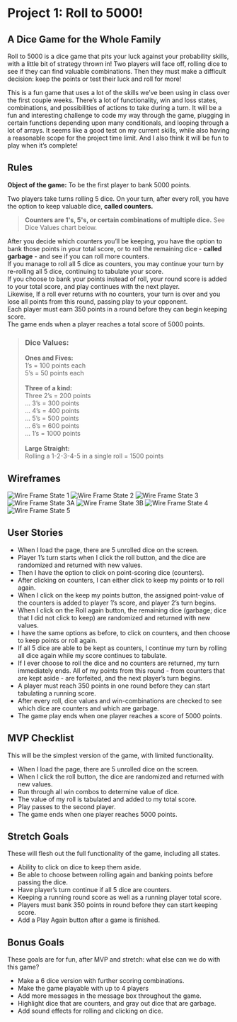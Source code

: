 # Project 1: Roll to 5000!
## A Dice Game for the Whole Family

Roll to 5000 is a dice game that pits your luck against your probability skills, with a little bit of strategy thrown in! Two players will face off, rolling dice to see if they can find valuable combinations. Then they must make a difficult decision: keep the points or test their luck and roll for more!

This is a fun game that uses a lot of the skills we’ve been using in class over the first couple weeks. There’s a lot of functionality, win and loss states, combinations, and possibilities of actions to take during a turn. It will be a fun and interesting challenge to code my way through the game, plugging in certain functions depending upon many conditionals, and looping through a lot of arrays. It seems like a good test on my current skills, while also having a reasonable scope for the project time limit. And I also think it will be fun to play when it’s complete!

## Rules

**Object of the game:** To be the first player to bank 5000 points.

Two players take turns rolling 5 dice. On your turn, after every roll, you have the option to keep valuable dice, **called counters.**

>**Counters are 1's, 5's, or certain combinations of multiple dice.** See Dice Values chart below.

After you decide which counters you’ll be keeping, you have the option to bank those points in your total score, or to roll the remaining dice - **called garbage** - and see if you can roll more counters.\
If you manage to roll all 5 dice as counters, you may continue your turn by re-rolling all 5 dice, continuing to tabulate your score.\
If you choose to bank your points instead of roll, your round score is added to your total score, and play continues with the next player.\
Likewise,  If a roll ever returns with no counters, your turn is over and you lose all points from this round, passing play to your opponent.\
Each player must earn 350 points in a round before they can begin keeping score.\
The game ends when a player reaches a total score of 5000 points.

>### Dice Values:
>**Ones and Fives:**\
1’s = 100 points each\
5’s = 50 points each\
\
**Three of a kind:**\
Three 2’s = 200 points\
… 3’s = 300 points\
… 4’s = 400 points\
… 5’s = 500 points\
… 6’s = 600 points\
… 1’s = 1000 points\
\
**Large Straight:**\
Rolling a 1-2-3-4-5 in a single roll = 1500 points

## Wireframes
![Wire Frame State 1](https://app.box.com/shared/static/vrk14kzngon9kum7wkc0ss1tvqwhf4nv.png)
![Wire Frame State 2](https://app.box.com/shared/static/6hrqnbey6q74sp9s042303jbopkln2aw.png)
![Wire Frame State 3](https://app.box.com/shared/static/rm1kyubrc74wv7w3984afq6dkfd3toc8.png)
![Wire Frame State 3A](https://app.box.com/shared/static/7mm0wefg0tseessgj2fojgwablbyo2lm.png)
![Wire Frame State 3B](https://app.box.com/shared/static/45h9hscpd5u0nfmo352o2tirxw365x44.png)
![Wire Frame State 4](https://app.box.com/shared/static/mwdmgwzvpcw3traaens5iuvhx7mcy92w.png)
![Wire Frame State 5](https://app.box.com/shared/static/e25cfh2bldt3krln4crdu9elq439xqkp.png)

## User Stories
* When I load the page, there are 5 unrolled dice on the screen.
* Player 1’s turn starts when I click the roll button, and the dice are randomized and returned with new values.
* Then I have the option to click on point-scoring dice (counters).
* After clicking on counters, I can either click to keep my points or to roll again.
* When I click on the keep my points button, the assigned point-value of the counters is added to player 1’s score, and player 2’s turn begins.
* When I click on the Roll again button, the remaining dice (garbage; dice that I did not click to keep) are randomized and returned with new values.
* I have the same options as before, to click on counters, and then choose to keep points or roll again.
* If all 5 dice are able to be kept as counters, I continue my turn by rolling all dice again while my score continues to tabulate.
* If I ever choose to roll the dice and no counters are returned, my turn immediately ends. All of my points from this round - from counters that are kept aside - are forfeited, and the next player’s turn begins.
* A player must reach 350 points in one round before they can start tabulating a running score.
* After every roll, dice values and win-combinations are checked to see which dice are counters and which are garbage.
* The game play ends when one player reaches a score of 5000 points.

## MVP Checklist
This will be the simplest version of the game, with limited functionality.
* When I load the page, there are 5 unrolled dice on the screen.
* When I click the roll button, the dice are randomized and returned with new values.
* Run through all win combos to determine value of dice.
* The value of my roll is tabulated and added to my total score.
* Play passes to the second player.
* The game ends when one player reaches 5000 points.

## Stretch Goals
These will flesh out the full functionality of the game, including all states.
* Ability to click on dice to keep them aside.
* Be able to choose between rolling again and banking points before passing the dice.
* Have player’s turn continue if all 5 dice are counters.
* Keeping a running round score as well as a running player total score.
* Players must bank 350 points in round before they can start keeping score.
* Add a Play Again button after a game is finished.

## Bonus Goals
These goals are for fun, after MVP and stretch: what else can we do with this game?
* Make a 6 dice version with further scoring combinations.
* Make the game playable with up to 4 players
* Add more messages in the message box throughout the game.
* Highlight dice that are counters, and gray out dice that are garbage.
* Add sound effects for rolling and clicking on dice.